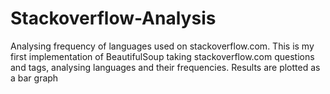 # Stackoverflow-Analysis
Analysing frequency of languages used on stackoverflow.com.
This is my first  implementation of BeautifulSoup taking stackoverflow.com questions and tags, analysing languages and their frequencies.
Results are plotted as a bar graph
